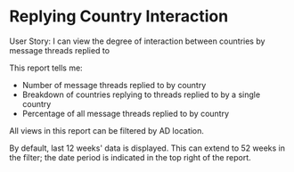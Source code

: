 # Replying Country Interaction
User Story: I can view the degree of interaction between countries by message threads replied to

This report tells me: 
- Number of message threads replied to by country
- Breakdown of countries replying to threads replied to by a single country
- Percentage of all message threads replied to by country

All views in this report can be filtered by AD location. 

By default, last 12 weeks' data is displayed. This can extend to 52 weeks in the filter; the date period is indicated in the top right of the report.  
